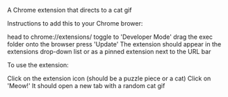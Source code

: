 A Chrome extension that directs to a cat gif

Instructions to add this to your Chrome brower:

head to chrome://extensions/
toggle to 'Developer Mode'
drag the exec folder onto the browser
press 'Update'
The extension should appear in the extensions drop-down list or as a pinned extension next to the URL bar


To use the extension:

Click on the extension icon (should be a puzzle piece or a cat)
Click on 'Meow!'
It should open a new tab with a random cat gif
